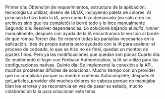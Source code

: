 Primer día: Obtención de requerimientos, estructura de la aplicación, tecnologías a utilizar, diseño de UI/UX, incluyendo paleta de colores. Al principio lo hizo todo la IA, pero como hizo demasiado (no solo creó los archivos sino que los completó) lo borré todo y lo hice manualmente
Segundo día: Resolver dependencias. Lo solucioné bajando el _build_runner_ manualmente, después con ayuda de la IA encontramos la versión al borde de que rompa
Tercer día: Se crearon todas las pantallas necesarias en la aplicación. Idea de propia autoría pero ayudado con la IA para acelerar el proceso de codeado, lo que se hizo no es final, quedan un montón de ajustes finos. Pero ya las modificaciones que quedan son pocos
Cuarto día: Se implementó el login con Firebase Authentication, la IA se utilizó para las configuraciones nativas.
Quinto día: Se implementó la conexión a la API, muchos problemas difíciles de solucionar. Mucho tiempo con un provider que no compilaba porque su nombre contenía Autocomplete, después el get_articles_provider dió muchos dolores de cabeza porque no manejaba bien los errores y se reconstruia en vez de pasar su estado, mucho colaboración la ia para solucionar este tema.